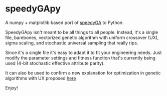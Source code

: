 speedyGApy
==========

A numpy + matplotlib based port of [speedyGA](http://www.mathworks.com/matlabcentral/fileexchange/15164) to Python. 

SpeedyGApy isn't meant to be all things to all people. Instead, it's a single file, barebones, vectorized 
genetic algorithm with uniform crossover (UX), sigma scaling, and stochastic universal sampling that really rips. 

Since it's a single file it's easy to adapt it to fit your engineering needs. Just modify the parameter settings 
and fitness function that's currently being used (4-bit stochastic effective attribute parity).

It can also be used to confirm a new explanation for optimization in genetic algorithms with UX proposed [here](http://blog.hackingevolution.net/2013/01/20/foga-2013-slides/) 

Enjoy!
